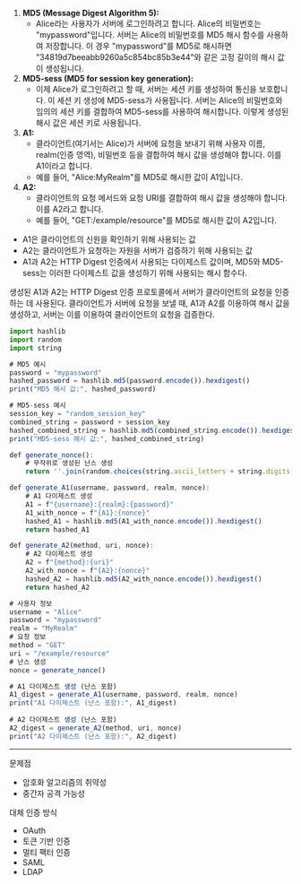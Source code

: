 1. **MD5 (Message Digest Algorithm 5):**
    - Alice라는 사용자가 서버에 로그인하려고 합니다. Alice의 비밀번호는 "mypassword"입니다. 서버는 Alice의 비밀번호를 MD5 해시 함수를 사용하여 저장합니다. 이 경우 "mypassword"를 MD5로 해시하면 "34819d7beeabb9260a5c854bc85b3e44"와 같은 고정 길이의 해시 값이 생성됩니다.
2. **MD5-sess (MD5 for session key generation):**
    - 이제 Alice가 로그인하려고 할 때, 서버는 세션 키를 생성하여 통신을 보호합니다. 이 세션 키 생성에 MD5-sess가 사용됩니다. 서버는 Alice의 비밀번호와 임의의 세션 키를 결합하여 MD5-sess를 사용하여 해시합니다. 이렇게 생성된 해시 값은 세션 키로 사용됩니다.
3. **A1:**
    - 클라이언트(여기서는 Alice)가 서버에 요청을 보내기 위해 사용자 이름, realm(인증 영역), 비밀번호 등을 결합하여 해시 값을 생성해야 합니다. 이를 A1이라고 합니다.
    - 예를 들어, "Alice:MyRealm"를 MD5로 해시한 값이 A1입니다.
4. **A2:**
    - 클라이언트의 요청 메서드와 요청 URI를 결합하여 해시 값을 생성해야 합니다. 이를 A2라고 합니다.
    - 예를 들어, "GET:/example/resource"를 MD5로 해시한 값이 A2입니다.

- A1은 클라이언트의 신원을 확인하기 위해 사용되는 값
- A2는 클라이언트가 요청하는 자원을 서버가 검증하기 위해 사용되는 값
- A1과 A2는 HTTP Digest 인증에서 사용되는 다이제스트 값이며, MD5와 MD5-sess는 이러한 다이제스트 값을 생성하기 위해 사용되는 해시 함수다.

생성된 A1과 A2는 HTTP Digest 인증 프로토콜에서 서버가 클라이언트의 요청을 인증하는 데 사용된다. 클라이언트가 서버에 요청을 보낼 때, A1과 A2를 이용하여 해시 값을 생성하고, 서버는 이를 이용하여 클라이언트의 요청을 검증한다.

```jsx
import hashlib
import random
import string

# MD5 예시
password = "mypassword"
hashed_password = hashlib.md5(password.encode()).hexdigest()
print("MD5 해시 값:", hashed_password)

# MD5-sess 예시
session_key = "random_session_key"
combined_string = password + session_key
hashed_combined_string = hashlib.md5(combined_string.encode()).hexdigest()
print("MD5-sess 해시 값:", hashed_combined_string)

def generate_nonce():
    # 무작위로 생성된 난스 생성
    return ''.join(random.choices(string.ascii_letters + string.digits, k=16))

def generate_A1(username, password, realm, nonce):
    # A1 다이제스트 생성
    A1 = f"{username}:{realm}:{password}"
    A1_with_nonce = f"{A1}:{nonce}"
    hashed_A1 = hashlib.md5(A1_with_nonce.encode()).hexdigest()
    return hashed_A1

def generate_A2(method, uri, nonce):
    # A2 다이제스트 생성
    A2 = f"{method}:{uri}"
    A2_with_nonce = f"{A2}:{nonce}"
    hashed_A2 = hashlib.md5(A2_with_nonce.encode()).hexdigest()
    return hashed_A2

# 사용자 정보
username = "Alice"
password = "mypassword"
realm = "MyRealm"
# 요청 정보
method = "GET"
uri = "/example/resource"
# 난스 생성
nonce = generate_nonce()

# A1 다이제스트 생성 (난스 포함)
A1_digest = generate_A1(username, password, realm, nonce)
print("A1 다이제스트 (난스 포함):", A1_digest)
 
# A2 다이제스트 생성 (난스 포함)
A2_digest = generate_A2(method, uri, nonce)
print("A2 다이제스트 (난스 포함):", A2_digest)

```

---

문제점

- 암호화 알고리즘의 취약성
- 중간자 공격 가능성

대체 인증 방식

- OAuth
- 토큰 기반 인증
- 멀티 팩터 인증
- SAML
- LDAP
